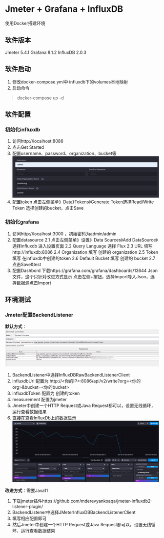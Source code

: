 # Jmeter + Grafana + InfluxDB
使用Docker搭建环境
## 软件版本
Jmeter 5.4.1
Grafana 8.1.2
InfluxDB 2.0.3

## 软件启动
1. 修改docker-compose.yml中 influxdb下的volumes本地映射
2. 启动命令
> docker-compose up -d

## 软件配置
### 初始化influxdb
1. 访问http://localhost:8086
2. 点击Get Started
3. 配置username、password、organization、bucket等
![image-20210901181838621](static/image-20210901181838621.png)
4. 配置token
点击左侧菜单》Data》Tokens》Generate Token选择Read/Write Token
选择创建的bucket，点击Save
### 初始化grafana
1. 访问http://localhost:3000  ，初始密码为admin/admin
2. 配置datasource
2.1 点击左侧菜单》设置》Data Sources》Add DataSource》选择influxdb  进入设置页面
2.2 Query Language 选择 Flux
2.3 URL 填写 http://influxdb:8086
2.4 Organization 填写 创建的 organization
2.5 Token 填写 在influxdb中创建的token
2.6 Default Bucket 填写 创建的 bucket
2.7 点击Save&test
3. 配置Dashbord
下载https://grafana.com/grafana/dashboards/13644 Json文件，这个只针对改进方式显示
点击左侧+按钮，选择Import导入Json，选择数据源点击Import
## 环境测试
### Jmeter配置BackendListener
**默认方式**：
![image-20210901184120601](static/image-20210901184120601.png)
1. BackendListener中选择InfluxDBRawBackendListenerClient
2. influxdbUrl 配置为 http://<你的IP>:8086/api/v2/write?org=<你的org>&bucket=<你的bucket>
3. influxdbToken 配置为 创建的token
4. measurement 配置为jmeter
5. Jmeter中创建一个HTTP Request或Java Request都可以，设置无线循环，运行查看数据结果
6. 直接在查看InfluxDb上的数据显示![image-20210901185224809](static/image-20210901185224809.png)

**改进方式**：需要Java11
1. 下载jmeter插件https://github.com/mderevyankoaqa/jmeter-influxdb2-listener-plugin/ 
2. BackendListener中选择JMeterInfluxDBBackendListenerClient
3. 填写相应配置即可
4. 然后Jmeter中创建一个HTTP Request或Java Request都可以，设置无线循环，运行查看数据结果

